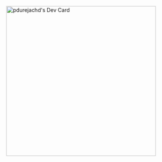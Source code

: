 <a href="https://app.daily.dev/pdurejachd"><img src="https://api.daily.dev/devcards/5d6576c621b84b9191f2f709aed95c8f.png?r=e81" width="400" alt="pdurejachd's Dev Card"/></a>
